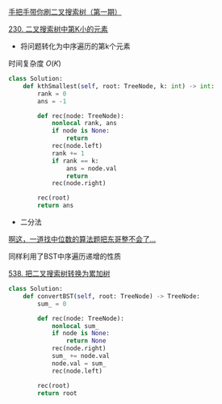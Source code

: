 [手把手带你刷二叉搜索树（第一期）](https://labuladong.gitbook.io/algo/shu-ju-jie-gou-xi-lie/shou-ba-shou-shua-lian-biao-ti-mu-xun-lian-di-gui-si-wei/di-gui-fan-zhuan-lian-biao-de-yi-bu-fen)

[230. 二叉搜索树中第K小的元素](https://leetcode-cn.com/problems/kth-smallest-element-in-a-bst/)

- 将问题转化为中序遍历的第k个元素

时间复杂度 $O(K)$

```python
class Solution:
    def kthSmallest(self, root: TreeNode, k: int) -> int:
        rank = 0
        ans = -1

        def rec(node: TreeNode):
            nonlocal rank, ans
            if node is None:
                return
            rec(node.left)
            rank += 1
            if rank == k:
                ans = node.val
                return
            rec(node.right)

        rec(root)
        return ans
```


- 二分法

[啊这，一道找中位数的算法题把东哥整不会了… ](https://mp.weixin.qq.com/s?__biz=MzAxODQxMDM0Mw==&mid=2247487197&idx=1&sn=0cb587fda164bda7fbcaa54cb9630fde&chksm=9bd7f0d5aca079c3ec2e68ba81a3bbd52e4260f413fa50c6d70fbffc8dd418ad68423cc1f482&scene=21#wechat_redirect)

同样利用了BST中序遍历递增的性质

[538. 把二叉搜索树转换为累加树](https://leetcode-cn.com/problems/convert-bst-to-greater-tree/)

```python
class Solution:
    def convertBST(self, root: TreeNode) -> TreeNode:
        sum_ = 0

        def rec(node: TreeNode):
            nonlocal sum_
            if node is None:
                return None
            rec(node.right)
            sum_ += node.val
            node.val = sum_
            rec(node.left)

        rec(root)
        return root
```